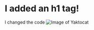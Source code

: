 # I added an h1 tag!
I changed the code
![Image of Yaktocat](https://octodex.github.com/images/yaktocat.png)
